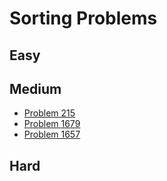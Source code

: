 # Sorting Problems

## Easy

## Medium
- [Problem 215](../problems/215_kth_largest_element_in_an_array/README.md)
- [Problem 1679](../problems/1679_max_number_of_k-sum_pairs/README.md)
- [Problem 1657](../problems/1657_determine_if_two_strings_are_close/README.md)

## Hard


